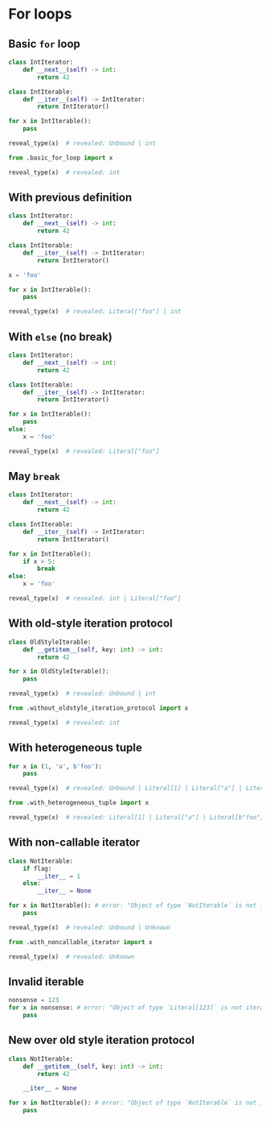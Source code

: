 # For loops

## Basic `for` loop

```py path=package/basic_for_loop.py
class IntIterator:
    def __next__(self) -> int:
        return 42

class IntIterable:
    def __iter__(self) -> IntIterator:
        return IntIterator()

for x in IntIterable():
    pass

reveal_type(x)  # revealed: Unbound | int
```

```py path=package/public.py
from .basic_for_loop import x

reveal_type(x)  # revealed: int
```

## With previous definition

```py
class IntIterator:
    def __next__(self) -> int:
        return 42

class IntIterable:
    def __iter__(self) -> IntIterator:
        return IntIterator()

x = 'foo'

for x in IntIterable():
    pass

reveal_type(x)  # revealed: Literal["foo"] | int
```

## With `else` (no break)

```py
class IntIterator:
    def __next__(self) -> int:
        return 42

class IntIterable:
    def __iter__(self) -> IntIterator:
        return IntIterator()

for x in IntIterable():
    pass
else:
    x = 'foo'

reveal_type(x)  # revealed: Literal["foo"]
```

## May `break`

```py
class IntIterator:
    def __next__(self) -> int:
        return 42

class IntIterable:
    def __iter__(self) -> IntIterator:
        return IntIterator()

for x in IntIterable():
    if x > 5:
        break
else:
    x = 'foo'

reveal_type(x)  # revealed: int | Literal["foo"]
```

## With old-style iteration protocol

```py path=package/without_oldstyle_iteration_protocol.py
class OldStyleIterable:
    def __getitem__(self, key: int) -> int:
        return 42

for x in OldStyleIterable():
    pass

reveal_type(x)  # revealed: Unbound | int
```

```py path=package/public.py
from .without_oldstyle_iteration_protocol import x

reveal_type(x)  # revealed: int
```

## With heterogeneous tuple

```py path=package/with_heterogeneous_tuple.py
for x in (1, 'a', b'foo'):
    pass

reveal_type(x)  # revealed: Unbound | Literal[1] | Literal["a"] | Literal[b"foo"]
```

```py path=package/public.py
from .with_heterogeneous_tuple import x

reveal_type(x)  # revealed: Literal[1] | Literal["a"] | Literal[b"foo"]
```

## With non-callable iterator

```py path=package/with_noncallable_iterator.py
class NotIterable:
    if flag:
        __iter__ = 1
    else:
        __iter__ = None

for x in NotIterable(): # error: "Object of type `NotIterable` is not iterable"
    pass

reveal_type(x)  # revealed: Unbound | Unknown
```

```py path=package/public.py
from .with_noncallable_iterator import x

reveal_type(x)  # revealed: Unknown
```

## Invalid iterable

```py
nonsense = 123
for x in nonsense: # error: "Object of type `Literal[123]` is not iterable"
    pass
```

## New over old style iteration protocol

```py
class NotIterable:
    def __getitem__(self, key: int) -> int:
        return 42

    __iter__ = None

for x in NotIterable(): # error: "Object of type `NotIterable` is not iterable"
    pass
```
